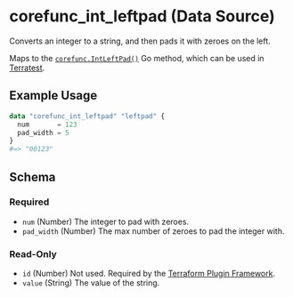 <!--
---
page_title: "corefunc_int_leftpad Data Source - corefunc"
subcategory: ""
description: |-
  Converts an integer to a string, and then pads it with zeroes on the left.
  Maps to the corefunc.IntLeftPad() https://pkg.go.dev/github.com/northwood-labs/terraform-provider-corefunc/corefunc#IntLeftPad Go method, which can be used in Terratest https://terratest.gruntwork.io.
---
-->

# corefunc_int_leftpad (Data Source)

Converts an integer to a string, and then pads it with zeroes on the left.

Maps to the [`corefunc.IntLeftPad()`](https://pkg.go.dev/github.com/northwood-labs/terraform-provider-corefunc/corefunc#IntLeftPad) Go method, which can be used in [Terratest](https://terratest.gruntwork.io).

## Example Usage

```terraform
data "corefunc_int_leftpad" "leftpad" {
  num       = 123
  pad_width = 5
}
#=> "00123"
```

<!-- schema generated by tfplugindocs -->
## Schema

### Required

* `num` (Number) The integer to pad with zeroes.
* `pad_width` (Number) The max number of zeroes to pad the integer with.

### Read-Only

* `id` (Number) Not used. Required by the [Terraform Plugin Framework](https://developer.hashicorp.com/terraform/plugin/framework).
* `value` (String) The value of the string.

<!-- Preview the provider docs with the Terraform registry provider docs preview tool: https://registry.terraform.io/tools/doc-preview -->
